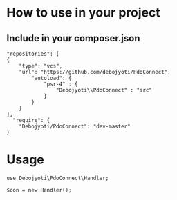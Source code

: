 # How to use in your project

## Include in your composer.json

    "repositories": [
    {
        "type": "vcs",
        "url": "https://github.com/debojyoti/PdoConnect",
            "autoload": {
                "psr-4" : {
                    "Debojyoti\\PdoConnect" : "src"
                }
            }
        }
    ],
      "require": {
        "Debojyoti/PdoConnect": "dev-master"
    }

# Usage

    use Debojyoti\PdoConnect\Handler;

    $con = new Handler();